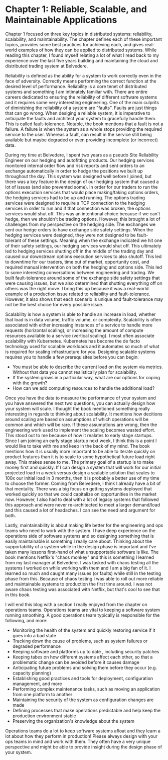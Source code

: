 # Chapter 1: Reliable, Scalable, and Maintainable Applications

Chapter 1 focused on three key topics in distributed systems: reliability, scalability, and maintainability. The chapter defines each of these important topics, provides some best practices for achieving each, and gives real-world examples of how they can be applied to distributed systems. While reading this chapter, I found myself relating a lot of what I read back to my experience over the last five years building and maintaining the cloud and distributed trading system at Belvedere. 

Reliability is defined as the ability for a system to work correctly even in the face of adversity. Correctly means performing the correct function at the desired level of performance. Reliability is a core tenet of distributed systems and something I am intimately familiar with. There are entire careers dedicated to ensuring the reliability of different software systems and it requires some very interesting engineering. One of the main culprits of diminishing the reliability of a system are "faults". Faults are just things that can go wrong. When desiging a reliable system, it is imperative to anticipate the faults and architect your system to gracefully handle them. This is called fault-tolerance. Notable, the book mentions that a fault is not a failure. A failure is when the system as a whole stops providing the required service to the user. Whereas a fault, can result in the service still being available but maybe degraded or even providing incomplete (or incorrect) data.

During my time at Belvedere, I spent two years as a pseudo Site Reliability Engineer on our hedging and autofitting products. Our hedging services monitored internal order flow and risk reports and sent orders to an exchange automatically in order to hedge the positions we built up throughout the day. This system was designed well before I joined, but there was a key feature in the design of our hedging system that caused a lot of issues (and also prevented some). In order for our traders to run the options execution services that would place making/taking options orders, the hedging services had to be up and running. The options trading services were designed to require a TCP connection to the hedging services in order to run and if that connection was broken, the options services would shut off. This was an intentional choice because if we can't hedge, then we shouldn't be trading options. However, this brought a lot of challenges from my perspective on the hedging side. The exchanges we sent our hedge orders to have exchange side safety settings. When the hedging services were designed, they were not designed to be fault-tolerant of these settings. Meaning when the exchange indicated we hit one of their safety settings, our hedging services would shut off. This ultimately led to hedging services shutting off in the middle of the trading day and caused our downstream options execution services to also shutoff. This led to downtime for our traders, time out of market, opportunity cost, and required manual intervention on both the hedging and options side. This led to some interesting conversations between engineering and trading. We built fault-tolerance around some of the exchange side safety settings that were causing issues, but we also determined that shutting everything off on others was the right move. I bring this up because it was a real-world example of a production issue related to reliability and fault-tolerance. However, it also shows that each scenario is unique and fault-tolerance may not be the best choice for every possible issue.

Scalability is how a system is able to handle an increase in load, whether that load is in data volume, traffic volume, or complexity. Scalability is often associated with either increasing instances of a service to handle more requests (horizontal scaling), or increasing the amount of compute resources available to a service (vertical scaling). I most often associate scalability with Kubernetes. Kubernetes has become the de facto technology used for scalable workloads and it automates so much of what is required for scaling infrastructure for you. Designing scalable systems requires you to handle a few prerequisites before you can begin:

- You must be able to describe the current load on the system via metrics. Without that data you cannot realistically plan for scalability.
- If the system grows in a particular way, what are our options for coping with the growth?
- How can we add computing resources to handle the additional load?

Once you have the data to measure the performance of your system and you have answered the next two questions, you can actually design how your system will scale. I thought the book mentioned something really interesting in regards to thinking about scalability. It mentions how decitions around scaling are based on assumptions of which operations will be common and which will be rare. If these assumptions are wrong, then the engineering work used to implement the scaling becomes wasted effort. This stood out to me because of how it realates to early stage startups. Since I am joining an early stage startup next week, I think this is a point I would like to take with me and keep in the back of my mind. The book mentions how it is usually more important to be able to iterate quickly on product features than it is to scale to some hypothetical future load right away. This makes sense to me. The primary goal of a startup is to make money first and quickly. If I can design a system that will work for our initial projected load in a week versus design a scalable solution that scales to 100x our initial load in 3 months, then it is probably a better use of my time to choose the former. Coming from Belvedere, I think I already have a bit of that mentality. There was a big focus on getting systems deployed that worked quickly so that we could capitalize on opportunities in the market now. However, I also had to deal with a lot of legacy systems that followed this approach and were never re-architected to meet a larger demand/load and this caused a lot of headaches. I can see the need and argument for both.

Lastly, maintainability is about making life better for the engineering and ops teams who need to work with the system. I have deep experience on the operations side of software systems and so designing something that is easily maintainable is something I really care about. Thinking about the supportability of a system while in the design phase is important and I've taken many lessons first-hand of what unsupportable software is like. The book mentions Netflix's "chaos monkey" and this is something I learned from my last manager at Belvedere. I was tasked with chaos testing all the systems I worked on while working with them and I am a big fan of it. I learned so much and caught many issues (or faults) while still in the testing phase from this. Because of chaos testing I was able to roll out more reliable and maintainable systems to production the first time around. I was not aware chaos testing was associated with Netflix, but that's cool to see that in this book.

I will end this blog with a section I really enjoyed from the chapter on operations teams. Operations teams are vital to keeping a software system running smoothing. A good operations team typically is responsible for the following, and more:

- Monitoring the health of the system and quickly restoring service if it goes into a bad state
- Tracking down the cause of problems, such as system failures or degraded performance
- Keeping software and platforms up to date , including security patches
- Keeping tabes on how different systems affect each other, so that a problematic change can be avoided before it causes damage
- Anticipating future problems and solving them before they occur (e.g. capacity planning)
- Establishing good practices and tools for deployment, configuration management, and more
- Performing complex maintenance tasks, such as moving an application from one platform to another
- Maintaining the security of the system as configuration changes are made
- Defining processes that make operations predictable and help keep the production environment stable
- Preserving the organization's knowledge about the system

Operations teams do a lot to keep software systems afloat and they learn a lot about how they perform in production! Please always design with your ops teams in mind and work with them. They often have a very unique perspective and might be able to provide insight during the design phase of your system.